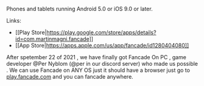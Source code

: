 Phones and tablets running Android 5.0 or iOS 9.0 or later.

Links: 

* [[Play Store|https://play.google.com/store/apps/details?id=com.martinmagni.fancade]]
* [[App Store|https://apps.apple.com/us/app/fancade/id1280404080]]

After spetember 22 of 2021 , we have finally got Fancade On PC , game developer @Per Nyblom (@per in our discord server) who made us possible . We can use Fancade on ANY OS just it should have a browser just go to [play.fancade.com](play.fancade.com) and you can fancade anywhere.